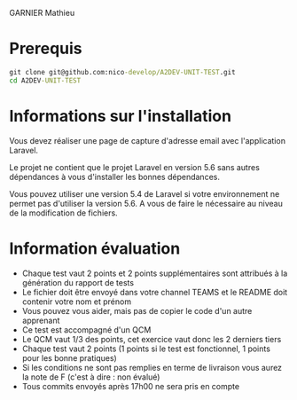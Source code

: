 GARNIER Mathieu


# Prerequis

```cmd
git clone git@github.com:nico-develop/A2DEV-UNIT-TEST.git
cd A2DEV-UNIT-TEST
```

# Informations sur l'installation

Vous devez réaliser une page de capture d'adresse email avec l'application Laravel.

Le projet ne contient que le projet Laravel en version 5.6 sans autres dépendances à vous d'installer les bonnes dépendances. 

Vous pouvez utiliser une version 5.4 de Laravel si votre environnement ne permet pas d'utiliser la version 5.6. A vous de faire le nécessaire au niveau de la modification de fichiers.

# Information évaluation

- Chaque test vaut 2 points et 2 points supplémentaires sont attribués à la génération du rapport de tests
- Le fichier doit être envoyé dans votre channel TEAMS et le README doit contenir votre nom et prénom
- Vous pouvez vous aider, mais pas de copier le code d'un autre apprenant
- Ce test est accompagné d'un QCM 
- Le QCM vaut 1/3 des points, cet exercice vaut donc les 2 derniers tiers
- Chaque test vaut 2 points (1 points si le test est fonctionnel, 1 points pour les bonne pratiques)
- Si les conditions ne sont pas remplies en terme de livraison vous aurez la note de F (c'est à dire : non évalué)
- Tous commits envoyés après 17h00 ne sera pris en compte
